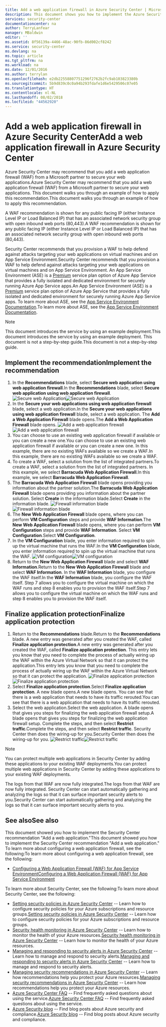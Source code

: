 ```yaml
---
title: Add a web application firewall in Azure Security Center | Microsoft Docs
description: This document shows you how to implement the Azure Security Center recommendations **Add a web application firewall** and **Finalize application protection**.
services: security-center
documentationcenter: na
author: TerryLanfear
manager: MBaldwin
editor: ''
ms.assetid: 8f56139a-4466-48ac-90fb-86d002cf8242
ms.service: security-center
ms.devlang: na
ms.topic: article
ms.tgt_pltfrm: na
ms.workload: na
ms.date: 12/01/2016
ms.author: terrylan
ms.openlocfilehash: e2db22558807751296f2762b2fc9ab103823380b
ms.sourcegitcommit: 5b9d839c0c0a94b293fdafe1d6e5429506c07e05
ms.translationtype: HT
ms.contentlocale: nl-NL
ms.lasthandoff: 08/02/2018
ms.locfileid: "44562920"
---
```

# <a name="add-a-web-application-firewall-in-azure-security-center"></a><span data-ttu-id="400db-103">Add a web application firewall in Azure Security Center</span><span class="sxs-lookup"><span data-stu-id="400db-103">Add a web application firewall in Azure Security Center</span></span>
<span data-ttu-id="400db-104">Azure Security Center may recommend that you add a web application firewall (WAF) from a Microsoft partner to secure your web applications.</span><span class="sxs-lookup"><span data-stu-id="400db-104">Azure Security Center may recommend that you add a web application firewall (WAF) from a Microsoft partner to secure your web applications.</span></span> <span data-ttu-id="400db-105">This document walks you through an example of how to apply this recommendation.</span><span class="sxs-lookup"><span data-stu-id="400db-105">This document walks you through an example of how to apply this recommendation.</span></span>

<span data-ttu-id="400db-106">A WAF recommendation is shown for any public facing IP (either Instance Level IP or Load Balanced IP) that has an associated network security group with open inbound web ports (80,443).</span><span class="sxs-lookup"><span data-stu-id="400db-106">A WAF recommendation is shown for any public facing IP (either Instance Level IP or Load Balanced IP) that has an associated network security group with open inbound web ports (80,443).</span></span>

<span data-ttu-id="400db-107">Security Center recommends that you provision a WAF to help defend against attacks targeting your web applications on virtual machines and on App Service Environment.</span><span class="sxs-lookup"><span data-stu-id="400db-107">Security Center recommends that you provision a WAF to help defend against attacks targeting your web applications on virtual machines and on App Service Environment.</span></span> <span data-ttu-id="400db-108">An App Service Environment (ASE) is a [Premium](https://azure.microsoft.com/pricing/details/app-service/) service plan option of Azure App Service that provides a fully isolated and dedicated environment for securely running Azure App Service apps.</span><span class="sxs-lookup"><span data-stu-id="400db-108">An App Service Environment (ASE) is a [Premium](https://azure.microsoft.com/pricing/details/app-service/) service plan option of Azure App Service that provides a fully isolated and dedicated environment for securely running Azure App Service apps.</span></span> <span data-ttu-id="400db-109">To learn more about ASE, see the [App Service Environment Documentation](../app-service/app-service-app-service-environments-readme.md).</span><span class="sxs-lookup"><span data-stu-id="400db-109">To learn more about ASE, see the [App Service Environment Documentation](../app-service/app-service-app-service-environments-readme.md).</span></span>

> [!NOTE]
> <span data-ttu-id="400db-110">This document introduces the service by using an example deployment.</span><span class="sxs-lookup"><span data-stu-id="400db-110">This document introduces the service by using an example deployment.</span></span>  <span data-ttu-id="400db-111">This document is not a step-by-step guide.</span><span class="sxs-lookup"><span data-stu-id="400db-111">This document is not a step-by-step guide.</span></span>
>
>

## <a name="implement-the-recommendation"></a><span data-ttu-id="400db-112">Implement the recommendation</span><span class="sxs-lookup"><span data-stu-id="400db-112">Implement the recommendation</span></span>
1. <span data-ttu-id="400db-113">In the **Recommendations** blade, select **Secure web application using web application firewall**.</span><span class="sxs-lookup"><span data-stu-id="400db-113">In the **Recommendations** blade, select **Secure web application using web application firewall**.</span></span>
   <span data-ttu-id="400db-114">![Secure web Application][1]</span><span class="sxs-lookup"><span data-stu-id="400db-114">![Secure web Application][1]</span></span>
2. <span data-ttu-id="400db-115">In the **Secure your web applications using web application firewall** blade, select a web application.</span><span class="sxs-lookup"><span data-stu-id="400db-115">In the **Secure your web applications using web application firewall** blade, select a web application.</span></span> <span data-ttu-id="400db-116">The **Add a Web Application Firewall** blade opens.</span><span class="sxs-lookup"><span data-stu-id="400db-116">The **Add a Web Application Firewall** blade opens.</span></span>
   <span data-ttu-id="400db-117">![Add a web application firewall][2]</span><span class="sxs-lookup"><span data-stu-id="400db-117">![Add a web application firewall][2]</span></span>
3. <span data-ttu-id="400db-118">You can choose to use an existing web application firewall if available or you can create a new one.</span><span class="sxs-lookup"><span data-stu-id="400db-118">You can choose to use an existing web application firewall if available or you can create a new one.</span></span> <span data-ttu-id="400db-119">In this example, there are no existing WAFs available so we create a WAF.</span><span class="sxs-lookup"><span data-stu-id="400db-119">In this example, there are no existing WAFs available so we create a WAF.</span></span>
4. <span data-ttu-id="400db-120">To create a WAF, select a solution from the list of integrated partners.</span><span class="sxs-lookup"><span data-stu-id="400db-120">To create a WAF, select a solution from the list of integrated partners.</span></span> <span data-ttu-id="400db-121">In this example, we select **Barracuda Web Application Firewall**.</span><span class="sxs-lookup"><span data-stu-id="400db-121">In this example, we select **Barracuda Web Application Firewall**.</span></span>
5. <span data-ttu-id="400db-122">The **Barracuda Web Application Firewall** blade opens providing you information about the partner solution.</span><span class="sxs-lookup"><span data-stu-id="400db-122">The **Barracuda Web Application Firewall** blade opens providing you information about the partner solution.</span></span> <span data-ttu-id="400db-123">Select **Create** in the information blade.</span><span class="sxs-lookup"><span data-stu-id="400db-123">Select **Create** in the information blade.</span></span>
   <span data-ttu-id="400db-124">![Firewall information blade][3]</span><span class="sxs-lookup"><span data-stu-id="400db-124">![Firewall information blade][3]</span></span>
6. <span data-ttu-id="400db-125">The **New Web Application Firewall** blade opens, where you can perform **VM Configuration** steps and provide **WAF Information**.</span><span class="sxs-lookup"><span data-stu-id="400db-125">The **New Web Application Firewall** blade opens, where you can perform **VM Configuration** steps and provide **WAF Information**.</span></span> <span data-ttu-id="400db-126">Select **VM Configuration**.</span><span class="sxs-lookup"><span data-stu-id="400db-126">Select **VM Configuration**.</span></span>
7. <span data-ttu-id="400db-127">In the **VM Configuration** blade, you enter information required to spin up the virtual machine that runs the WAF.</span><span class="sxs-lookup"><span data-stu-id="400db-127">In the **VM Configuration** blade, you enter information required to spin up the virtual machine that runs the WAF.</span></span>
   <span data-ttu-id="400db-128">![VM configuration][4]</span><span class="sxs-lookup"><span data-stu-id="400db-128">![VM configuration][4]</span></span>
8. <span data-ttu-id="400db-129">Return to the **New Web Application Firewall** blade and select **WAF Information**.</span><span class="sxs-lookup"><span data-stu-id="400db-129">Return to the **New Web Application Firewall** blade and select **WAF Information**.</span></span> <span data-ttu-id="400db-130">In the **WAF Information** blade, you configure the WAF itself.</span><span class="sxs-lookup"><span data-stu-id="400db-130">In the **WAF Information** blade, you configure the WAF itself.</span></span> <span data-ttu-id="400db-131">Step 7 allows you to configure the virtual machine on which the WAF runs and step 8 enables you to provision the WAF itself.</span><span class="sxs-lookup"><span data-stu-id="400db-131">Step 7 allows you to configure the virtual machine on which the WAF runs and step 8 enables you to provision the WAF itself.</span></span>

## <a name="finalize-application-protection"></a><span data-ttu-id="400db-132">Finalize application protection</span><span class="sxs-lookup"><span data-stu-id="400db-132">Finalize application protection</span></span>
1. <span data-ttu-id="400db-133">Return to the **Recommendations** blade.</span><span class="sxs-lookup"><span data-stu-id="400db-133">Return to the **Recommendations** blade.</span></span> <span data-ttu-id="400db-134">A new entry was generated after you created the WAF, called **Finalize application protection**.</span><span class="sxs-lookup"><span data-stu-id="400db-134">A new entry was generated after you created the WAF, called **Finalize application protection**.</span></span> <span data-ttu-id="400db-135">This entry lets you know that you need to complete the process of actually wiring up the WAF within the Azure Virtual Network so that it can protect the application.</span><span class="sxs-lookup"><span data-stu-id="400db-135">This entry lets you know that you need to complete the process of actually wiring up the WAF within the Azure Virtual Network so that it can protect the application.</span></span>
   <span data-ttu-id="400db-136">![Finalize application protection][5]</span><span class="sxs-lookup"><span data-stu-id="400db-136">![Finalize application protection][5]</span></span>
2. <span data-ttu-id="400db-137">Select **Finalize application protection**.</span><span class="sxs-lookup"><span data-stu-id="400db-137">Select **Finalize application protection**.</span></span> <span data-ttu-id="400db-138">A new blade opens.</span><span class="sxs-lookup"><span data-stu-id="400db-138">A new blade opens.</span></span> <span data-ttu-id="400db-139">You can see that there is a web application that needs to have its traffic rerouted.</span><span class="sxs-lookup"><span data-stu-id="400db-139">You can see that there is a web application that needs to have its traffic rerouted.</span></span>
3. <span data-ttu-id="400db-140">Select the web application.</span><span class="sxs-lookup"><span data-stu-id="400db-140">Select the web application.</span></span> <span data-ttu-id="400db-141">A blade opens that gives you steps for finalizing the web application firewall setup.</span><span class="sxs-lookup"><span data-stu-id="400db-141">A blade opens that gives you steps for finalizing the web application firewall setup.</span></span> <span data-ttu-id="400db-142">Complete the steps, and then select **Restrict traffic**.</span><span class="sxs-lookup"><span data-stu-id="400db-142">Complete the steps, and then select **Restrict traffic**.</span></span> <span data-ttu-id="400db-143">Security Center then does the wiring-up for you.</span><span class="sxs-lookup"><span data-stu-id="400db-143">Security Center then does the wiring-up for you.</span></span>
   <span data-ttu-id="400db-144">![Restrict traffic][6]</span><span class="sxs-lookup"><span data-stu-id="400db-144">![Restrict traffic][6]</span></span>

> [!NOTE]
> <span data-ttu-id="400db-145">You can protect multiple web applications in Security Center by adding these applications to your existing WAF deployments.</span><span class="sxs-lookup"><span data-stu-id="400db-145">You can protect multiple web applications in Security Center by adding these applications to your existing WAF deployments.</span></span>
>
>

<span data-ttu-id="400db-146">The logs from that WAF are now fully integrated.</span><span class="sxs-lookup"><span data-stu-id="400db-146">The logs from that WAF are now fully integrated.</span></span> <span data-ttu-id="400db-147">Security Center can start automatically gathering and analyzing the logs so that it can surface important security alerts to you.</span><span class="sxs-lookup"><span data-stu-id="400db-147">Security Center can start automatically gathering and analyzing the logs so that it can surface important security alerts to you.</span></span>

## <a name="see-also"></a><span data-ttu-id="400db-148">See also</span><span class="sxs-lookup"><span data-stu-id="400db-148">See also</span></span>
<span data-ttu-id="400db-149">This document showed you how to implement the Security Center recommendation "Add a web application."</span><span class="sxs-lookup"><span data-stu-id="400db-149">This document showed you how to implement the Security Center recommendation "Add a web application."</span></span> <span data-ttu-id="400db-150">To learn more about configuring a web application firewall, see the following:</span><span class="sxs-lookup"><span data-stu-id="400db-150">To learn more about configuring a web application firewall, see the following:</span></span>

* [<span data-ttu-id="400db-151">Configuring a Web Application Firewall (WAF) for App Service Environment</span><span class="sxs-lookup"><span data-stu-id="400db-151">Configuring a Web Application Firewall (WAF) for App Service Environment</span></span>](../app-service-web/app-service-app-service-environment-web-application-firewall.md)

<span data-ttu-id="400db-152">To learn more about Security Center, see the following:</span><span class="sxs-lookup"><span data-stu-id="400db-152">To learn more about Security Center, see the following:</span></span>

* <span data-ttu-id="400db-153">[Setting security policies in Azure Security Center](security-center-policies.md) -- Learn how to configure security policies for your Azure subscriptions and resource groups.</span><span class="sxs-lookup"><span data-stu-id="400db-153">[Setting security policies in Azure Security Center](security-center-policies.md) -- Learn how to configure security policies for your Azure subscriptions and resource groups.</span></span>
* <span data-ttu-id="400db-154">[Security health monitoring in Azure Security Center](security-center-monitoring.md) -- Learn how to monitor the health of your Azure resources.</span><span class="sxs-lookup"><span data-stu-id="400db-154">[Security health monitoring in Azure Security Center](security-center-monitoring.md) -- Learn how to monitor the health of your Azure resources.</span></span>
* <span data-ttu-id="400db-155">[Managing and responding to security alerts in Azure Security Center](security-center-managing-and-responding-alerts.md) -- Learn how to manage and respond to security alerts.</span><span class="sxs-lookup"><span data-stu-id="400db-155">[Managing and responding to security alerts in Azure Security Center](security-center-managing-and-responding-alerts.md) -- Learn how to manage and respond to security alerts.</span></span>
* <span data-ttu-id="400db-156">[Managing security recommendations in Azure Security Center](security-center-recommendations.md) -- Learn how recommendations help you protect your Azure resources.</span><span class="sxs-lookup"><span data-stu-id="400db-156">[Managing security recommendations in Azure Security Center](security-center-recommendations.md) -- Learn how recommendations help you protect your Azure resources.</span></span>
* <span data-ttu-id="400db-157">[Azure Security Center FAQ](security-center-faq.md) -- Find frequently asked questions about using the service.</span><span class="sxs-lookup"><span data-stu-id="400db-157">[Azure Security Center FAQ](security-center-faq.md) -- Find frequently asked questions about using the service.</span></span>
* <span data-ttu-id="400db-158">[Azure Security blog](http://blogs.msdn.com/b/azuresecurity/) -- Find blog posts about Azure security and compliance.</span><span class="sxs-lookup"><span data-stu-id="400db-158">[Azure Security blog](http://blogs.msdn.com/b/azuresecurity/) -- Find blog posts about Azure security and compliance.</span></span>

<!--Image references-->
[1]: https://docstestmedia1.blob.core.windows.net/azure-media/articles/security-center/media/security-center-add-web-application-firewall/secure-web-application.png
[2]:https://docstestmedia1.blob.core.windows.net/azure-media/articles/security-center/media/security-center-add-web-application-firewall/add-a-waf.png
[3]: https://docstestmedia1.blob.core.windows.net/azure-media/articles/security-center/media/security-center-add-web-application-firewall/info-blade.png
[4]: https://docstestmedia1.blob.core.windows.net/azure-media/articles/security-center/media/security-center-add-web-application-firewall/select-vm-config.png
[5]: https://docstestmedia1.blob.core.windows.net/azure-media/articles/security-center/media/security-center-add-web-application-firewall/finalize-waf.png
[6]: https://docstestmedia1.blob.core.windows.net/azure-media/articles/security-center/media/security-center-add-web-application-firewall/restrict-traffic.png






